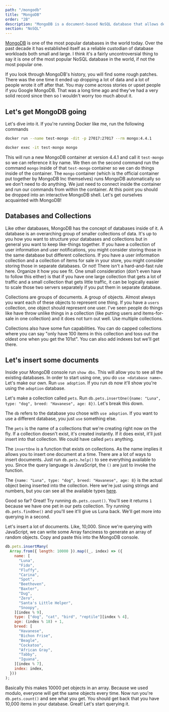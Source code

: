 ```yaml
---
path: "/mongodb"
title: "MongoDB"
order: "2B"
description: "MongoDB is a document-based NoSQL database that allows developers to write unstructured data to be queried later. Brian goes into what this means for a developer and when you might want to use it"
section: "NoSQL"
---
```


[MongoDB][jetbrains] is one of the most popular databases in the world today. Over the past decade it has established itself as a reliable custodian of database workloads both small and large. I think it's a fairly uncontroversial thing to say it is one of the most popular NoSQL database in the world, if not the most popular one.

If you look through MongoDB's history, you will find some rough patches. There was the one time it ended up dropping a lot of data and a lot of people wrote it off after that. You may come across stories or upset people if you Google MongoDB. That was a long time ago and they've had a very solid record since then so I wouldn't worry too much about it.

## Let's get MongoDB going

Let's dive into it. If you're running Docker like me, run the following commands

```bash
docker run --name test-mongo -dit -p 27017:27017 --rm mongo:4.4.1

docker exec -it test-mongo mongo
```

This will run a new MongoDB container at version 4.4.1 and call it `test-mongo` so we can reference it by name. We then on the second command run the command `mongo` inside of that `test-mongo` container so we can do things inside of the container. The `mongo` container (which is the official container put together by MongoDB Inc themselves) runs MongoDB automatically so we don't need to do anything. We just need to connect inside the container and run our commands from within the container. At this point you should be dropped into an interactive MongoDB shell. Let's get ourselves acquainted with MongoDB!

## Databases and Collections

Like other databases, MongoDB has the concept of databases inside of it. A database is an overarching group of smaller collections of data. It's up to you how you want to structure your databases and collections but in general you want to keep like-things together. If you have a collection of user information and user notifications, you might consider storing those in the same database but different collections. If you have a user information collection and a collection of items for sale in your store, you might consider storing those in separate databases. Or not! There isn't a hard-and-fast rule here. Organize it how you see fit. One small consideration (don't even have to follow this either) is that if you have one large collection that gets a lot of traffic and a small collection that gets little traffic, it can be logically easier to scale those two servers separately if you put them in separate database.

Collections are groups of documents. A group of objects. Almost always you want each of these objects to represent one thing. If you have a `users` collection, one object should represent one user. I've seen people do things like have throw unlike things in a collection (like putting users and items-for-sale in one collection) and it does not turn out well. Use multiple collections.

Collections also have some fun capabilities. You can do capped collections where you can say "only have 100 items in this collection and toss out the oldest one when you get the 101st". You can also add indexes but we'll get there.

## Let's insert some documents

Inside your MongoDB console run `show dbs`. This will allow you to see all the existing databases. In order to start using one, you do `use <database name>`. Let's make our own. Run `use adoption`. If you run `db` now it'll show you're using the `adoption` database.

Let's make a collection called `pets`. Run `db.pets.insertOne({name: "Luna", type: "dog", breed: "Havanese", age: 8})`. Let's break this down.

The `db` refers to the database you chose with `use adoption`. If you want to use a different database, you just `use` something else.

The `pets` is the name of a collections that we're creating right now on the fly. If a collection doesn't exist, it's created instantly. If it does exist, it'll just insert into that collection. We could have called `pets` anything.

The `insertOne` is a function that exists on collections. As the name implies it allows you to insert one document at a time. There are a lot of ways to insert documents. Just run `db.pets.help()` to see everything available to you. Since the query language is JavaScript, the `()` are just to invoke the function.

The `{name: "Luna", type: "dog", breed: "Havanese", age: 8}` is the actual object being inserted into the collection. Here we're just using strings and numbers, but you can see all the available types [here][bson].

Good so far? Great! Try running `db.pets.count()`. You'll see it returns `1` because we have one pet in our pets collection. Try running `db.pets.findOne()` and you'll see it'll give us Luna back. We'll get more into querying in a second.

Let's insert a lot of documents. Like, 10,000. Since we're querying with JavaScript, we can write some Array fanciness to generate an array of random objects. Copy and paste this into the MongoDB console.

```javascript
db.pets.insertMany(
  Array.from({ length: 10000 }).map((_, index) => ({
    name: [
      "Luna",
      "Fido",
      "Fluffy",
      "Carina",
      "Spot",
      "Beethoven",
      "Baxter",
      "Dug",
      "Zero",
      "Santa's Little Helper",
      "Snoopy",
    ][index % 9],
    type: ["dog", "cat", "bird", "reptile"][index % 4],
    age: (index % 18) + 1,
    breed: [
      "Havanese",
      "Bichon Frise",
      "Beagle",
      "Cockatoo",
      "African Gray",
      "Tabby",
      "Iguana",
    ][index % 7],
    index: index,
  }))
);
```

Basically this makes 10000 pet objects in an array. Because we used modulo, everyone will get the same objects every time. Now run you're `db.pets.count()` and see what you get. You should get back that you have 10,000 items in your database. Great! Let's start querying it.

[jetbrains]: https://www.jetbrains.com/lp/devecosystem-2020/databases/
[bson]: https://docs.mongodb.com/manual/reference/bson-types/

